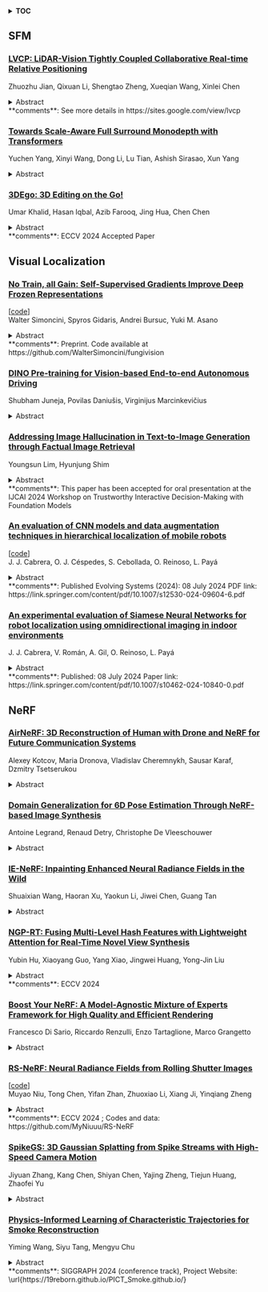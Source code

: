 <details>
  <summary><b>TOC</b></summary>
  <ol>
    <li><a href=#sfm>SFM</a></li>
      <ul>
        <li><a href=#LVCP:-LiDAR-Vision-Tightly-Coupled-Collaborative-Real-time-Relative-Positioning>LVCP: LiDAR-Vision Tightly Coupled Collaborative Real-time Relative Positioning</a></li>
        <li><a href=#Towards-Scale-Aware-Full-Surround-Monodepth-with-Transformers>Towards Scale-Aware Full Surround Monodepth with Transformers</a></li>
        <li><a href=#3DEgo:-3D-Editing-on-the-Go!>3DEgo: 3D Editing on the Go!</a></li>
      </ul>
    </li>
    <li><a href=#visual-localization>Visual Localization</a></li>
      <ul>
        <li><a href=#No-Train,-all-Gain:-Self-Supervised-Gradients-Improve-Deep-Frozen-Representations>No Train, all Gain: Self-Supervised Gradients Improve Deep Frozen Representations</a></li>
        <li><a href=#DINO-Pre-training-for-Vision-based-End-to-end-Autonomous-Driving>DINO Pre-training for Vision-based End-to-end Autonomous Driving</a></li>
        <li><a href=#Addressing-Image-Hallucination-in-Text-to-Image-Generation-through-Factual-Image-Retrieval>Addressing Image Hallucination in Text-to-Image Generation through Factual Image Retrieval</a></li>
        <li><a href=#An-evaluation-of-CNN-models-and-data-augmentation-techniques-in-hierarchical-localization-of-mobile-robots>An evaluation of CNN models and data augmentation techniques in hierarchical localization of mobile robots</a></li>
        <li><a href=#An-experimental-evaluation-of-Siamese-Neural-Networks-for-robot-localization-using-omnidirectional-imaging-in-indoor-environments>An experimental evaluation of Siamese Neural Networks for robot localization using omnidirectional imaging in indoor environments</a></li>
      </ul>
    </li>
    <li><a href=#nerf>NeRF</a></li>
      <ul>
        <li><a href=#AirNeRF:-3D-Reconstruction-of-Human-with-Drone-and-NeRF-for-Future-Communication-Systems>AirNeRF: 3D Reconstruction of Human with Drone and NeRF for Future Communication Systems</a></li>
        <li><a href=#Domain-Generalization-for-6D-Pose-Estimation-Through-NeRF-based-Image-Synthesis>Domain Generalization for 6D Pose Estimation Through NeRF-based Image Synthesis</a></li>
        <li><a href=#IE-NeRF:-Inpainting-Enhanced-Neural-Radiance-Fields-in-the-Wild>IE-NeRF: Inpainting Enhanced Neural Radiance Fields in the Wild</a></li>
        <li><a href=#NGP-RT:-Fusing-Multi-Level-Hash-Features-with-Lightweight-Attention-for-Real-Time-Novel-View-Synthesis>NGP-RT: Fusing Multi-Level Hash Features with Lightweight Attention for Real-Time Novel View Synthesis</a></li>
        <li><a href=#Boost-Your-NeRF:-A-Model-Agnostic-Mixture-of-Experts-Framework-for-High-Quality-and-Efficient-Rendering>Boost Your NeRF: A Model-Agnostic Mixture of Experts Framework for High Quality and Efficient Rendering</a></li>
        <li><a href=#RS-NeRF:-Neural-Radiance-Fields-from-Rolling-Shutter-Images>RS-NeRF: Neural Radiance Fields from Rolling Shutter Images</a></li>
        <li><a href=#SpikeGS:-3D-Gaussian-Splatting-from-Spike-Streams-with-High-Speed-Camera-Motion>SpikeGS: 3D Gaussian Splatting from Spike Streams with High-Speed Camera Motion</a></li>
        <li><a href=#Physics-Informed-Learning-of-Characteristic-Trajectories-for-Smoke-Reconstruction>Physics-Informed Learning of Characteristic Trajectories for Smoke Reconstruction</a></li>
      </ul>
    </li>
  </ol>
</details>

## SFM  

### [LVCP: LiDAR-Vision Tightly Coupled Collaborative Real-time Relative Positioning](http://arxiv.org/abs/2407.10782)  
Zhuozhu Jian, Qixuan Li, Shengtao Zheng, Xueqian Wang, Xinlei Chen  
<details>  
  <summary>Abstract</summary>  
  <ol>  
    In air-ground collaboration scenarios without GPS and prior maps, the relative positioning of drones and unmanned ground vehicles (UGVs) has always been a challenge. For a drone equipped with monocular camera and an UGV equipped with LiDAR as an external sensor, we propose a robust and real-time relative pose estimation method (LVCP) based on the tight coupling of vision and LiDAR point cloud information, which does not require prior information such as maps or precise initial poses. Given that large-scale point clouds generated by 3D sensors has more accurate spatial geometric information than the feature point cloud generated by image, we utilize LiDAR point clouds to correct the drift in visual-inertial odometry (VIO) when the camera undergoes significant shaking or the IMU has a low signal-to-noise ratio. To achieve this, we propose a novel coarse-to-fine framework for LiDAR-vision collaborative localization. In this framework, we construct point-plane association based on spatial geometric information, and innovatively construct a point-aided Bundle Adjustment (BA) problem as the backend to simultaneously estimate the relative pose of the camera and LiDAR and correct the VIO drift. In this process, we propose a particle swarm optimization (PSO) based sampling algorithm to complete the coarse estimation of the current camera-LiDAR pose. In this process, the initial pose of the camera used for sampling is obtained based on VIO propagation, and the valid feature-plane association number (VFPN) is used to trigger PSO-sampling process. Additionally, we propose a method that combines Structure from Motion (SFM) and multi-level sampling to initialize the algorithm, addressing the challenge of lacking initial values.  
  </ol>  
</details>  
**comments**: See more details in https://sites.google.com/view/lvcp  
  
### [Towards Scale-Aware Full Surround Monodepth with Transformers](http://arxiv.org/abs/2407.10406)  
Yuchen Yang, Xinyi Wang, Dong Li, Lu Tian, Ashish Sirasao, Xun Yang  
<details>  
  <summary>Abstract</summary>  
  <ol>  
    Full surround monodepth (FSM) methods can learn from multiple camera views simultaneously in a self-supervised manner to predict the scale-aware depth, which is more practical for real-world applications in contrast to scale-ambiguous depth from a standalone monocular camera. In this work, we focus on enhancing the scale-awareness of FSM methods for depth estimation. To this end, we propose to improve FSM from two perspectives: depth network structure optimization and training pipeline optimization. First, we construct a transformer-based depth network with neighbor-enhanced cross-view attention (NCA). The cross-attention modules can better aggregate the cross-view context in both global and neighboring views. Second, we formulate a transformer-based feature matching scheme with progressive training to improve the structure-from-motion (SfM) pipeline. That allows us to learn scale-awareness with sufficient matches and further facilitate network convergence by removing mismatches based on SfM loss. Experiments demonstrate that the resulting Scale-aware full surround monodepth (SA-FSM) method largely improves the scale-aware depth predictions without median-scaling at the test time, and performs favorably against the state-of-the-art FSM methods, e.g., surpassing SurroundDepth by 3.8% in terms of accuracy at delta<1.25 on the DDAD benchmark.  
  </ol>  
</details>  
  
### [3DEgo: 3D Editing on the Go!](http://arxiv.org/abs/2407.10102)  
Umar Khalid, Hasan Iqbal, Azib Farooq, Jing Hua, Chen Chen  
<details>  
  <summary>Abstract</summary>  
  <ol>  
    We introduce 3DEgo to address a novel problem of directly synthesizing photorealistic 3D scenes from monocular videos guided by textual prompts. Conventional methods construct a text-conditioned 3D scene through a three-stage process, involving pose estimation using Structure-from-Motion (SfM) libraries like COLMAP, initializing the 3D model with unedited images, and iteratively updating the dataset with edited images to achieve a 3D scene with text fidelity. Our framework streamlines the conventional multi-stage 3D editing process into a single-stage workflow by overcoming the reliance on COLMAP and eliminating the cost of model initialization. We apply a diffusion model to edit video frames prior to 3D scene creation by incorporating our designed noise blender module for enhancing multi-view editing consistency, a step that does not require additional training or fine-tuning of T2I diffusion models. 3DEgo utilizes 3D Gaussian Splatting to create 3D scenes from the multi-view consistent edited frames, capitalizing on the inherent temporal continuity and explicit point cloud data. 3DEgo demonstrates remarkable editing precision, speed, and adaptability across a variety of video sources, as validated by extensive evaluations on six datasets, including our own prepared GS25 dataset. Project Page: https://3dego.github.io/  
  </ol>  
</details>  
**comments**: ECCV 2024 Accepted Paper  
  
  



## Visual Localization  

### [No Train, all Gain: Self-Supervised Gradients Improve Deep Frozen Representations](http://arxiv.org/abs/2407.10964)  
[[code](https://github.com/waltersimoncini/fungivision)]  
Walter Simoncini, Spyros Gidaris, Andrei Bursuc, Yuki M. Asano  
<details>  
  <summary>Abstract</summary>  
  <ol>  
    This paper introduces FUNGI, Features from UNsupervised GradIents, a method to enhance the features of vision encoders by leveraging self-supervised gradients. Our method is simple: given any pretrained model, we first compute gradients from various self-supervised objectives for each input. These are projected to a lower dimension and then concatenated with the model's embedding. The resulting features are evaluated on k-nearest neighbor classification over 11 datasets from vision, 5 from natural language processing, and 2 from audio. Across backbones spanning various sizes and pretraining strategies, FUNGI features provide consistent performance improvements over the embeddings. We also show that using FUNGI features can benefit linear classification and image retrieval, and that they significantly improve the retrieval-based in-context scene understanding abilities of pretrained models, for example improving upon DINO by +17% for semantic segmentation - without any training.  
  </ol>  
</details>  
**comments**: Preprint. Code available at
  https://github.com/WalterSimoncini/fungivision  
  
### [DINO Pre-training for Vision-based End-to-end Autonomous Driving](http://arxiv.org/abs/2407.10803)  
Shubham Juneja, Povilas Daniušis, Virginijus Marcinkevičius  
<details>  
  <summary>Abstract</summary>  
  <ol>  
    In this article, we focus on the pre-training of visual autonomous driving agents in the context of imitation learning. Current methods often rely on a classification-based pre-training, which we hypothesise to be holding back from extending capabilities of implicit image understanding. We propose pre-training the visual encoder of a driving agent using the self-distillation with no labels (DINO) method, which relies on a self-supervised learning paradigm.% and is trained on an unrelated task. Our experiments in CARLA environment in accordance with the Leaderboard benchmark reveal that the proposed pre-training is more efficient than classification-based pre-training, and is on par with the recently proposed pre-training based on visual place recognition (VPRPre).  
  </ol>  
</details>  
  
### [Addressing Image Hallucination in Text-to-Image Generation through Factual Image Retrieval](http://arxiv.org/abs/2407.10683)  
Youngsun Lim, Hyunjung Shim  
<details>  
  <summary>Abstract</summary>  
  <ol>  
    Text-to-image generation has shown remarkable progress with the emergence of diffusion models. However, these models often generate factually inconsistent images, failing to accurately reflect the factual information and common sense conveyed by the input text prompts. We refer to this issue as Image hallucination. Drawing from studies on hallucinations in language models, we classify this problem into three types and propose a methodology that uses factual images retrieved from external sources to generate realistic images. Depending on the nature of the hallucination, we employ off-the-shelf image editing tools, either InstructPix2Pix or IP-Adapter, to leverage factual information from the retrieved image. This approach enables the generation of images that accurately reflect the facts and common sense.  
  </ol>  
</details>  
**comments**: This paper has been accepted for oral presentation at the IJCAI 2024
  Workshop on Trustworthy Interactive Decision-Making with Foundation Models  
  
### [An evaluation of CNN models and data augmentation techniques in hierarchical localization of mobile robots](http://arxiv.org/abs/2407.10596)  
[[code](https://github.com/juanjo-cabrera/indoorlocalizationsinglecnn)]  
J. J. Cabrera, O. J. Céspedes, S. Cebollada, O. Reinoso, L. Payá  
<details>  
  <summary>Abstract</summary>  
  <ol>  
    This work presents an evaluation of CNN models and data augmentation to carry out the hierarchical localization of a mobile robot by using omnidireccional images. In this sense, an ablation study of different state-of-the-art CNN models used as backbone is presented and a variety of data augmentation visual effects are proposed for addressing the visual localization of the robot. The proposed method is based on the adaption and re-training of a CNN with a dual purpose: (1) to perform a rough localization step in which the model is used to predict the room from which an image was captured, and (2) to address the fine localization step, which consists in retrieving the most similar image of the visual map among those contained in the previously predicted room by means of a pairwise comparison between descriptors obtained from an intermediate layer of the CNN. In this sense, we evaluate the impact of different state-of-the-art CNN models such as ConvNeXt for addressing the proposed localization. Finally, a variety of data augmentation visual effects are separately employed for training the model and their impact is assessed. The performance of the resulting CNNs is evaluated under real operation conditions, including changes in the lighting conditions. Our code is publicly available on the project website https://github.com/juanjo-cabrera/IndoorLocalizationSingleCNN.git  
  </ol>  
</details>  
**comments**: Published Evolving Systems (2024): 08 July 2024 PDF link:
  https://link.springer.com/content/pdf/10.1007/s12530-024-09604-6.pdf  
  
### [An experimental evaluation of Siamese Neural Networks for robot localization using omnidirectional imaging in indoor environments](http://arxiv.org/abs/2407.10536)  
J. J. Cabrera, V. Román, A. Gil, O. Reinoso, L. Payá  
<details>  
  <summary>Abstract</summary>  
  <ol>  
    The objective of this paper is to address the localization problem using omnidirectional images captured by a catadioptric vision system mounted on the robot. For this purpose, we explore the potential of Siamese Neural Networks for modeling indoor environments using panoramic images as the unique source of information. Siamese Neural Networks are characterized by their ability to generate a similarity function between two input data, in this case, between two panoramic images. In this study, Siamese Neural Networks composed of two Convolutional Neural Networks (CNNs) are used. The output of each CNN is a descriptor which is used to characterize each image. The dissimilarity of the images is computed by measuring the distance between these descriptors. This fact makes Siamese Neural Networks particularly suitable to perform image retrieval tasks. First, we evaluate an initial task strongly related to localization that consists in detecting whether two images have been captured in the same or in different rooms. Next, we assess Siamese Neural Networks in the context of a global localization problem. The results outperform previous techniques for solving the localization task using the COLD-Freiburg dataset, in a variety of lighting conditions, specially when using images captured in cloudy and night conditions.  
  </ol>  
</details>  
**comments**: Published: 08 July 2024 Paper link:
  https://link.springer.com/content/pdf/10.1007/s10462-024-10840-0.pdf  
  
  



## NeRF  

### [AirNeRF: 3D Reconstruction of Human with Drone and NeRF for Future Communication Systems](http://arxiv.org/abs/2407.10865)  
Alexey Kotcov, Maria Dronova, Vladislav Cheremnykh, Sausar Karaf, Dzmitry Tsetserukou  
<details>  
  <summary>Abstract</summary>  
  <ol>  
    In the rapidly evolving landscape of digital content creation, the demand for fast, convenient, and autonomous methods of crafting detailed 3D reconstructions of humans has grown significantly. Addressing this pressing need, our AirNeRF system presents an innovative pathway to the creation of a realistic 3D human avatar. Our approach leverages Neural Radiance Fields (NeRF) with an automated drone-based video capturing method. The acquired data provides a swift and precise way to create high-quality human body reconstructions following several stages of our system. The rigged mesh derived from our system proves to be an excellent foundation for free-view synthesis of dynamic humans, particularly well-suited for the immersive experiences within gaming and virtual reality.  
  </ol>  
</details>  
  
### [Domain Generalization for 6D Pose Estimation Through NeRF-based Image Synthesis](http://arxiv.org/abs/2407.10762)  
Antoine Legrand, Renaud Detry, Christophe De Vleeschouwer  
<details>  
  <summary>Abstract</summary>  
  <ol>  
    This work introduces a novel augmentation method that increases the diversity of a train set to improve the generalization abilities of a 6D pose estimation network. For this purpose, a Neural Radiance Field is trained from synthetic images and exploited to generate an augmented set. Our method enriches the initial set by enabling the synthesis of images with (i) unseen viewpoints, (ii) rich illumination conditions through appearance extrapolation, and (iii) randomized textures. We validate our augmentation method on the challenging use-case of spacecraft pose estimation and show that it significantly improves the pose estimation generalization capabilities. On the SPEED+ dataset, our method reduces the error on the pose by 50% on both target domains.  
  </ol>  
</details>  
  
### [IE-NeRF: Inpainting Enhanced Neural Radiance Fields in the Wild](http://arxiv.org/abs/2407.10695)  
Shuaixian Wang, Haoran Xu, Yaokun Li, Jiwei Chen, Guang Tan  
<details>  
  <summary>Abstract</summary>  
  <ol>  
    We present a novel approach for synthesizing realistic novel views using Neural Radiance Fields (NeRF) with uncontrolled photos in the wild. While NeRF has shown impressive results in controlled settings, it struggles with transient objects commonly found in dynamic and time-varying scenes. Our framework called \textit{Inpainting Enhanced NeRF}, or \ours, enhances the conventional NeRF by drawing inspiration from the technique of image inpainting. Specifically, our approach extends the Multi-Layer Perceptrons (MLP) of NeRF, enabling it to simultaneously generate intrinsic properties (static color, density) and extrinsic transient masks. We introduce an inpainting module that leverages the transient masks to effectively exclude occlusions, resulting in improved volume rendering quality. Additionally, we propose a new training strategy with frequency regularization to address the sparsity issue of low-frequency transient components. We evaluate our approach on internet photo collections of landmarks, demonstrating its ability to generate high-quality novel views and achieve state-of-the-art performance.  
  </ol>  
</details>  
  
### [NGP-RT: Fusing Multi-Level Hash Features with Lightweight Attention for Real-Time Novel View Synthesis](http://arxiv.org/abs/2407.10482)  
Yubin Hu, Xiaoyang Guo, Yang Xiao, Jingwei Huang, Yong-Jin Liu  
<details>  
  <summary>Abstract</summary>  
  <ol>  
    This paper presents NGP-RT, a novel approach for enhancing the rendering speed of Instant-NGP to achieve real-time novel view synthesis. As a classic NeRF-based method, Instant-NGP stores implicit features in multi-level grids or hash tables and applies a shallow MLP to convert the implicit features into explicit colors and densities. Although it achieves fast training speed, there is still a lot of room for improvement in its rendering speed due to the per-point MLP executions for implicit multi-level feature aggregation, especially for real-time applications. To address this challenge, our proposed NGP-RT explicitly stores colors and densities as hash features, and leverages a lightweight attention mechanism to disambiguate the hash collisions instead of using computationally intensive MLP. At the rendering stage, NGP-RT incorporates a pre-computed occupancy distance grid into the ray marching strategy to inform the distance to the nearest occupied voxel, thereby reducing the number of marching points and global memory access. Experimental results show that on the challenging Mip-NeRF360 dataset, NGP-RT achieves better rendering quality than previous NeRF-based methods, achieving 108 fps at 1080p resolution on a single Nvidia RTX 3090 GPU. Our approach is promising for NeRF-based real-time applications that require efficient and high-quality rendering.  
  </ol>  
</details>  
**comments**: ECCV 2024  
  
### [Boost Your NeRF: A Model-Agnostic Mixture of Experts Framework for High Quality and Efficient Rendering](http://arxiv.org/abs/2407.10389)  
Francesco Di Sario, Riccardo Renzulli, Enzo Tartaglione, Marco Grangetto  
<details>  
  <summary>Abstract</summary>  
  <ol>  
    Since the introduction of NeRFs, considerable attention has been focused on improving their training and inference times, leading to the development of Fast-NeRFs models. Despite demonstrating impressive rendering speed and quality, the rapid convergence of such models poses challenges for further improving reconstruction quality. Common strategies to improve rendering quality involves augmenting model parameters or increasing the number of sampled points. However, these computationally intensive approaches encounter limitations in achieving significant quality enhancements. This study introduces a model-agnostic framework inspired by Sparsely-Gated Mixture of Experts to enhance rendering quality without escalating computational complexity. Our approach enables specialization in rendering different scene components by employing a mixture of experts with varying resolutions. We present a novel gate formulation designed to maximize expert capabilities and propose a resolution-based routing technique to effectively induce sparsity and decompose scenes. Our work significantly improves reconstruction quality while maintaining competitive performance.  
  </ol>  
</details>  
  
### [RS-NeRF: Neural Radiance Fields from Rolling Shutter Images](http://arxiv.org/abs/2407.10267)  
[[code](https://github.com/myniuuu/rs-nerf)]  
Muyao Niu, Tong Chen, Yifan Zhan, Zhuoxiao Li, Xiang Ji, Yinqiang Zheng  
<details>  
  <summary>Abstract</summary>  
  <ol>  
    Neural Radiance Fields (NeRFs) have become increasingly popular because of their impressive ability for novel view synthesis. However, their effectiveness is hindered by the Rolling Shutter (RS) effects commonly found in most camera systems. To solve this, we present RS-NeRF, a method designed to synthesize normal images from novel views using input with RS distortions. This involves a physical model that replicates the image formation process under RS conditions and jointly optimizes NeRF parameters and camera extrinsic for each image row. We further address the inherent shortcomings of the basic RS-NeRF model by delving into the RS characteristics and developing algorithms to enhance its functionality. First, we impose a smoothness regularization to better estimate trajectories and improve the synthesis quality, in line with the camera movement prior. We also identify and address a fundamental flaw in the vanilla RS model by introducing a multi-sampling algorithm. This new approach improves the model's performance by comprehensively exploiting the RGB data across different rows for each intermediate camera pose. Through rigorous experimentation, we demonstrate that RS-NeRF surpasses previous methods in both synthetic and real-world scenarios, proving its ability to correct RS-related distortions effectively. Codes and data available: https://github.com/MyNiuuu/RS-NeRF  
  </ol>  
</details>  
**comments**: ECCV 2024 ; Codes and data: https://github.com/MyNiuuu/RS-NeRF  
  
### [SpikeGS: 3D Gaussian Splatting from Spike Streams with High-Speed Camera Motion](http://arxiv.org/abs/2407.10062)  
Jiyuan Zhang, Kang Chen, Shiyan Chen, Yajing Zheng, Tiejun Huang, Zhaofei Yu  
<details>  
  <summary>Abstract</summary>  
  <ol>  
    Novel View Synthesis plays a crucial role by generating new 2D renderings from multi-view images of 3D scenes. However, capturing high-speed scenes with conventional cameras often leads to motion blur, hindering the effectiveness of 3D reconstruction. To address this challenge, high-frame-rate dense 3D reconstruction emerges as a vital technique, enabling detailed and accurate modeling of real-world objects or scenes in various fields, including Virtual Reality or embodied AI. Spike cameras, a novel type of neuromorphic sensor, continuously record scenes with an ultra-high temporal resolution, showing potential for accurate 3D reconstruction. Despite their promise, existing approaches, such as applying Neural Radiance Fields (NeRF) to spike cameras, encounter challenges due to the time-consuming rendering process. To address this issue, we make the first attempt to introduce the 3D Gaussian Splatting (3DGS) into spike cameras in high-speed capture, providing 3DGS as dense and continuous clues of views, then constructing SpikeGS. Specifically, to train SpikeGS, we establish computational equations between the rendering process of 3DGS and the processes of instantaneous imaging and exposing-like imaging of the continuous spike stream. Besides, we build a very lightweight but effective mapping process from spikes to instant images to support training. Furthermore, we introduced a new spike-based 3D rendering dataset for validation. Extensive experiments have demonstrated our method possesses the high quality of novel view rendering, proving the tremendous potential of spike cameras in modeling 3D scenes.  
  </ol>  
</details>  
  
### [Physics-Informed Learning of Characteristic Trajectories for Smoke Reconstruction](http://arxiv.org/abs/2407.09679)  
Yiming Wang, Siyu Tang, Mengyu Chu  
<details>  
  <summary>Abstract</summary>  
  <ol>  
    We delve into the physics-informed neural reconstruction of smoke and obstacles through sparse-view RGB videos, tackling challenges arising from limited observation of complex dynamics. Existing physics-informed neural networks often emphasize short-term physics constraints, leaving the proper preservation of long-term conservation less explored. We introduce Neural Characteristic Trajectory Fields, a novel representation utilizing Eulerian neural fields to implicitly model Lagrangian fluid trajectories. This topology-free, auto-differentiable representation facilitates efficient flow map calculations between arbitrary frames as well as efficient velocity extraction via auto-differentiation. Consequently, it enables end-to-end supervision covering long-term conservation and short-term physics priors. Building on the representation, we propose physics-informed trajectory learning and integration into NeRF-based scene reconstruction. We enable advanced obstacle handling through self-supervised scene decomposition and seamless integrated boundary constraints. Our results showcase the ability to overcome challenges like occlusion uncertainty, density-color ambiguity, and static-dynamic entanglements. Code and sample tests are at \url{https://github.com/19reborn/PICT_smoke}.  
  </ol>  
</details>  
**comments**: SIGGRAPH 2024 (conference track), Project Website:
  \url{https://19reborn.github.io/PICT_Smoke.github.io/}  
  
  



